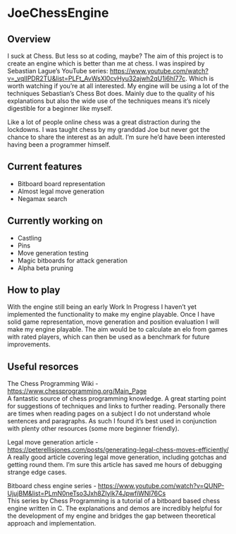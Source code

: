 # JoeChessEngine

## Overview

I suck at Chess. But less so at coding, maybe? The aim of this project is to create an engine which is better than me at chess. I was inspired by Sebastian Lague’s YouTube series: https://www.youtube.com/watch?v=_vqlIPDR2TU&list=PLFt_AvWsXl0cvHyu32ajwh2qU1i6hl77c. Which is worth watching if you’re at all interested. My engine will be using a lot of the techniques Sebastian’s Chess Bot does. Mainly due to the quality of his explanations but also the wide use of the techniques means it’s nicely digestible for a beginner like myself.

Like a lot of people online chess was a great distraction during the lockdowns. I was taught chess by my granddad Joe but never got the chance to share the interest as an adult. I’m sure he’d have been interested having been a programmer himself. 

## Current features

- Bitboard board representation
- Almost legal move generation
- Negamax search

## Currently working on

- Castling
- Pins
- Move generation testing
- Magic bitboards for attack generation
- Alpha beta pruning

## How to play

With the engine still being an early Work In Progress I haven’t yet implemented the functionality to make my engine playable. Once I have solid game representation, move generation and position evaluation I will make my engine playable. The aim would be to calculate an elo from games with rated players, which can then be used as a benchmark for future improvements.

## Useful resorces

The Chess Programming Wiki - https://www.chessprogramming.org/Main_Page  
A fantastic source of chess programming knowledge. A great starting point for suggestions of techniques and links to further reading. Personally there are times when reading pages on a subject I do not understand whole sentences and paragraphs. As such I found it’s best used in conjunction with plenty other resources (some more beginner friendly).

Legal move generation article - https://peterellisjones.com/posts/generating-legal-chess-moves-efficiently/  
A really good article covering legal move generation, including gotchas and getting round them. I’m sure this article has saved me hours of debugging strange edge cases.

Bitboard chess engine series - https://www.youtube.com/watch?v=QUNP-UjujBM&list=PLmN0neTso3Jxh8ZIylk74JpwfiWNI76Cs  
This series by Chess Programming is a tutorial of a bitboard based chess engine written in C. The explanations and demos are incredibly helpful for the development of my engine and bridges the gap between theoretical approach and implementation.

